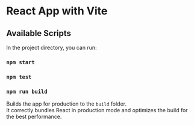 # React App with Vite

## Available Scripts

In the project directory, you can run:

### `npm start`


### `npm test`

### `npm run build`

Builds the app for production to the `build` folder.\
It correctly bundles React in production mode and optimizes the build for the best performance.
